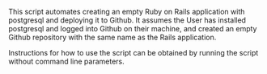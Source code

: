 This script automates creating an empty Ruby on Rails application with postgresql and deploying it to Github.
It assumes the User has installed postgresql and logged into Github on their machine, and created an empty 
Github repository with the same name as the Rails application.

Instructions for how to use the script can be obtained by running the script without command line parameters.

